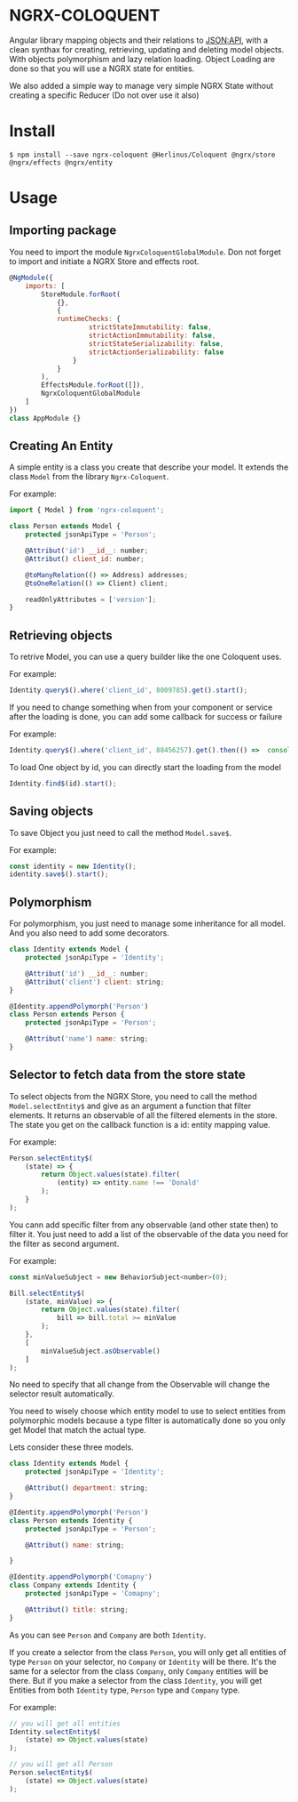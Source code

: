 # NGRX-COLOQUENT

Angular library mapping objects and their relations to [JSON:API](http://jsonapi.org), with a clean synthax for creating, retrieving, updating and deleting model objects. With objects polymorphism and lazy relation loading. Object Loading are done so that you will use a NGRX state for entities.

We also added a simple way to manage very simple NGRX State without creating a specific Reducer (Do not over use it also)

# Install

```shell
$ npm install --save ngrx-coloquent @Herlinus/Coloquent @ngrx/store @ngrx/effects @ngrx/entity
```
# Usage

## Importing package

You need to import the module `NgrxColoquentGlobalModule`. Don not forget to import and initiate a NGRX Store and effects root.

```javascript
@NgModule({
    imports: [
        StoreModule.forRoot(
            {},
            {
            runtimeChecks: {
                    strictStateImmutability: false,
                    strictActionImmutability: false,
                    strictStateSerializability: false,
                    strictActionSerializability: false
                }
            }
        ),
        EffectsModule.forRoot([]),
        NgrxColoquentGlobalModule
    ]
})
class AppModule {}
```

## Creating An Entity
A simple entity is a class you create that describe your model. It extends the class `Model` from the library `Ngrx-Coloquent`.

For example:

```javascript
import { Model } from 'ngrx-coloquent';

class Person extends Model {
    protected jsonApiType = 'Person';

    @Attribut('id') __id__: number;
    @Attribut() client_id: number;

    @toManyRelation(() => Address) addresses;
    @toOneRelation(() => Client) client;

    readOnlyAttributes = ['version'];
}
```
## Retrieving objects

To retrive Model, you can use a query builder like the one Coloquent uses.

For example:

```javascript
Identity.query$().where('client_id', 8009785).get().start();
```

If you need to change something when from your component or service after the loading is done, you can add some callback for success or failure

For example:

```javascript
Identity.query$().where('client_id', 88456257).get().then(() =>  console.log('done')).error(() => console.error('not done'));
```

To load One object by id, you can directly start the loading from the model

```javascript
Identity.find$(id).start();
```

## Saving objects

To save Object you just need to call the method `Model.save$`.

For example:

```javascript
const identity = new Identity();
identity.save$().start();
```

## Polymorphism

For polymorphism, you just need to manage some inheritance for all model. And you also need to add some decorators.

```javascript
class Identity extends Model {
    protected jsonApiType = 'Identity';

    @Attribut('id') __id__: number;
    @Attribut('client') client: string;
}

@Identity.appendPolymorph('Person')
class Person extends Person {
    protected jsonApiType = 'Person';

    @Attribut('name') name: string;
}
```

## Selector to fetch data from the store state

To select objects from the NGRX Store, you need to call the method `Model.selectEntity$` and give as an argument a function that filter elements.
It returns an observable of all the filtered elements in the store. The state you get on the callback function is a id: entity mapping value.

For example:

```javascript
Person.selectEntity$(
    (state) => {
        return Object.values(state).filter(
            (entity) => entity.name !== 'Donald'
        );
    }
);
```

You cann add specific filter from any observable (and other state then) to filter it. You just need to add a list of the observable of the data you need for the filter as second argument.

For example:

```javascript
const minValueSubject = new BehaviorSubject<number>(0);

Bill.selectEntity$(
    (state, minValue) => {
        return Object.values(state).filter(
            bill => bill.total >= minValue
        );
    },
    [
        minValueSubject.asObservable()
    ]
);
```

No need to specify that all change from the Observable will change the selector result automatically.

You need to wisely choose which entity model to use to select entities from polymorphic models because a type filter is automatically done so you only get Model that match the actual type.

Lets consider these three models.

```javascript
class Identity extends Model {
    protected jsonApiType = 'Identity';

    @Attribut() department: string;
}

@Identity.appendPolymorph('Person')
class Person extends Identity {
    protected jsonApiType = 'Person';

    @Attribut() name: string;

}

@Identity.appendPolymorph('Comapny')
class Company extends Identity {
    protected jsonApiType = 'Comapny';

    @Attribut() title: string;
}
```

As you can see `Person` and `Company` are both `Identity`.

If you create a selector from the class `Person`, you will only get all entities of type `Person` on your selector, no `Company` or `Identity` will be there.
It's the same for a selector from the class `Company`, only `Company` entities will be there.
But if you make a selector from the class `Identity`, you will get Entities from both `Identity` type, `Person` type and `Company` type.

For example:

```javascript
// you will get all entities
Identity.selectEntity$(
    (state) => Object.values(state)
);

// you will get all Person
Person.selectEntity$(
    (state) => Object.values(state)
);
```